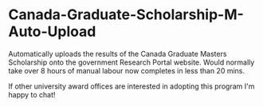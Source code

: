 # Canada-Graduate-Scholarship-M-Auto-Upload
Automatically uploads the results of the Canada Graduate Masters Scholarship onto the government Research Portal website. Would normally take over 8 hours of manual labour now completes in less than 20 mins.

If other university award offices are interested in adopting this program I'm happy to chat!
